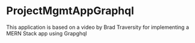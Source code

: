 # ProjectMgmtAppGraphql
This application is based on a video by Brad Traversity for implementing a MERN Stack app using Grapghql
